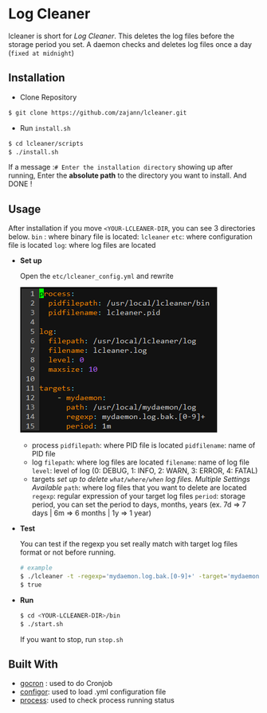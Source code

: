 # Log Cleaner

lcleaner is short for *Log Cleaner*. This deletes the log files before the storage period you set. A daemon checks and deletes log files once a day (`fixed at midnight`)

## Installation

- Clone Repository

```bash
$ git clone https://github.com/zajann/lcleaner.git
```

- Run `install.sh`

```bash
$ cd lcleaner/scripts
$ ./install.sh
```

If a message :`# Enter the installation directory` showing up after running, Enter the **absolute path** to the directory you want to install. And DONE !

## Usage

After installation if you move `<YOUR-LCLEANER-DIR`, you can see 3 directories below.
`bin` : where binary file is located: `lcleaner` 
`etc`: where configuration file is located
`log`: where log files are located

- **Set up**

  Open the `etc/lcleaner_config.yml` and rewrite

  ![](screen/screenshot_config.PNG)

  - process
    `pidfilepath`: where PID file is located
    `pidfilename`: name of PID file
  - log
    `filepath`: where log files are located
    `filename`: name of log file
    `level`: level of log (0: DEBUG, 1: INFO, 2: WARN, 3: ERROR, 4: FATAL)
  - targets
    *set up to delete `what/where/when` log files. Multiple Settings Available*
    `path`: where log files that you want to delete are located
    `regexp`: regular expression of your target log files
    `period`: storage period, you can set the period to days, months, years 
    (ex. 7d => 7 days | 6m => 6 months | 1y => 1 year)

- **Test**

  You can test if the regexp you set really match with target log files format or not before running.

  ```bash
  # example
  $ ./lcleaner -t -regexp='mydaemon.log.bak.[0-9]+' -target='mydaemon.log.bak.20200113155633'
  $ true
  ```

- **Run**

  ```bash
  $ cd <YOUR-LCLEANER-DIR>/bin
  $ ./start.sh
  ```

  If you want to stop, run `stop.sh`

## Built With

- [gocron](https://www.github.com/jasonlvhit/gocron) : used to do Cronjob
- [configor](https://www.github.com/jinzhu/configor): used to load .yml configuration file
- [process](https://www.github.com/zajann/process): used to check process running status

